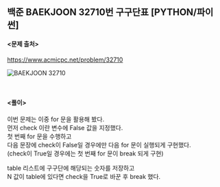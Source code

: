 ## 백준 BAEKJOON 32710번 구구단표 [PYTHON/파이썬]

#### <문제 출처><br>
https://www.acmicpc.net/problem/32710

![BAEKJOON 32710](https://img1.daumcdn.net/thumb/R1280x0/?scode=mtistory2&fname=https%3A%2F%2Fblog.kakaocdn.net%2Fdn%2Fk4dxf%2FbtsLLRPLrm7%2F8AIhIKyFISHSfomncJ0OKk%2Fimg.png)

<br>

#### <풀이><br>

이번 문제는 이중 for 문을 활용해 봤다.  
먼저 check 이란 변수에 False 값을 지정했다.  
첫 번째 for 문을 수행하고  
다음 문장에 check이 False일 경우에만 다음 for 문이 실행되게 구현했다.  
(check이 True일 경우에는 첫 번째 for 문이 break 되게 구현)  
  
table 리스트에 구구단에 해당되는 숫자를 저장하고  
N 값이 table에 있다면 check을 True로 바꾼 후 break 했다.  